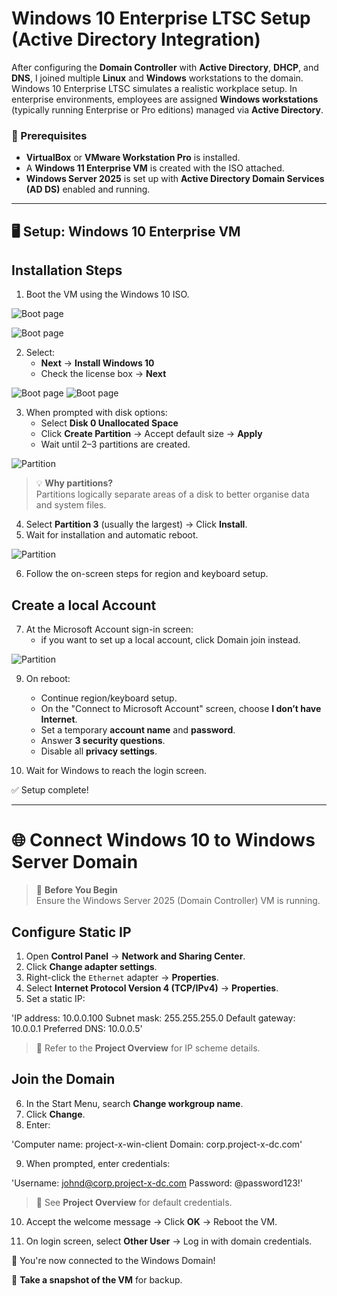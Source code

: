 # Windows 10 Enterprise LTSC Setup (Active Directory Integration)

After configuring the **Domain Controller** with **Active Directory**, **DHCP**, and **DNS**, I joined multiple **Linux** and **Windows** workstations to the domain. Windows 10 Enterprise LTSC simulates a realistic workplace setup. In enterprise environments, employees are assigned **Windows workstations** (typically running Enterprise or Pro editions) managed via **Active Directory**.

### 📝 Prerequisites

- **VirtualBox** or **VMware Workstation Pro** is installed.
- A **Windows 11 Enterprise VM** is created with the ISO attached.
- **Windows Server 2025** is set up with **Active Directory Domain Services (AD DS)** enabled and running.

---

## 🖥️ Setup: Windows 10 Enterprise VM

## Installation Steps

1. Boot the VM using the Windows 10 ISO.

![Boot page](imgs/winstall.png)

![Boot page](imgs/winstall1.png)

2. Select:
   - **Next** → **Install Windows 10**
   - Check the license box → **Next**

![Boot page](imgs/winstall2.png)
![Boot page](imgs/winstall3.png)

3. When prompted with disk options:
   - Select **Disk 0 Unallocated Space**
   - Click **Create Partition** → Accept default size → **Apply**
   - Wait until 2–3 partitions are created.
   
![Partition](imgs/winstall4.png)
   
> 💡 **Why partitions?**  
> Partitions logically separate areas of a disk to better organise data and system files.

4. Select **Partition 3** (usually the largest) → Click **Install**.
5. Wait for installation and automatic reboot.

![Partition](imgs/winstall6.png)

6. Follow the on-screen steps for region and keyboard setup.

## Create a local Account

7. At the Microsoft Account sign-in screen:
   - if you want to set up a local account, click Domain join instead.

![Partition](imgs/winstall7.png)

9. On reboot:
   - Continue region/keyboard setup.
   - On the "Connect to Microsoft Account" screen, choose **I don’t have Internet**.
   - Set a temporary **account name** and **password**.
   - Answer **3 security questions**.
   - Disable all **privacy settings**.

10. Wait for Windows to reach the login screen.

✅ Setup complete!

---

# 🌐 Connect Windows 10 to Windows Server Domain

> 🛑 **Before You Begin**  
> Ensure the Windows Server 2025 (Domain Controller) VM is running.

## Configure Static IP

1. Open **Control Panel** → **Network and Sharing Center**.
2. Click **Change adapter settings**.
3. Right-click the `Ethernet` adapter → **Properties**.
4. Select **Internet Protocol Version 4 (TCP/IPv4)** → **Properties**.
5. Set a static IP:

'IP address: 10.0.0.100
Subnet mask: 255.255.255.0
Default gateway: 10.0.0.1
Preferred DNS: 10.0.0.5'


> 📌 Refer to the **Project Overview** for IP scheme details.

## Join the Domain

6. In the Start Menu, search **Change workgroup name**.
7. Click **Change**.
8. Enter:

'Computer name: project-x-win-client
Domain: corp.project-x-dc.com'

9. When prompted, enter credentials:

'Username: johnd@corp.project-x-dc.com
Password: @password123!'

> 📌 See **Project Overview** for default credentials.

10. Accept the welcome message → Click **OK** → Reboot the VM.

11. On login screen, select **Other User** → Log in with domain credentials.

🎉 You're now connected to the Windows Domain!

📸 **Take a snapshot of the VM** for backup.
